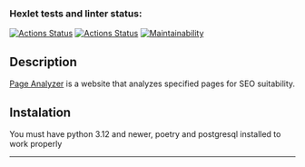 ### Hexlet tests and linter status:
[![Actions Status](https://github.com/MaksimGoryachev/python-project-83/actions/workflows/hexlet-check.yml/badge.svg)](https://github.com/MaksimGoryachev/python-project-83/actions)
[![Actions Status](https://github.com/MaksimGoryachev/python-project-83/actions/workflows/check.yml/badge.svg)](https://github.com/MaksimGoryachev/python-project-83/actions)
[![Maintainability](https://api.codeclimate.com/v1/badges/7f8ca67d141d78aedc6d/maintainability)](https://codeclimate.com/github/MaksimGoryachev/python-project-83/maintainability)
## Description

[Page Analyzer](https://python-project-83-r9xq.onrender.com) is a website that analyzes specified pages for SEO suitability.

## Instalation

You must have python 3.12 and newer, poetry and postgresql installed to work properly
___

